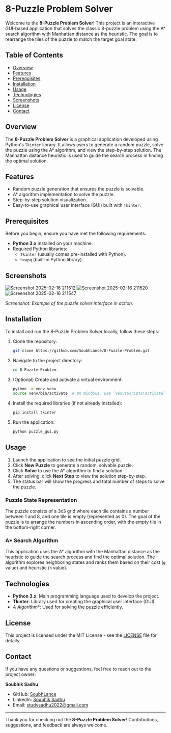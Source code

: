 # 8-Puzzle Problem Solver

Welcome to the **8-Puzzle Problem Solver**! This project is an interactive GUI-based application that solves the classic 8-puzzle problem using the A* search algorithm with Manhattan distance as the heuristic. The goal is to rearrange the tiles of the puzzle to match the target goal state.

## Table of Contents
- [Overview](#overview)
- [Features](#features)
- [Prerequisites](#prerequisites)
- [Installation](#installation)
- [Usage](#usage)
- [Technologies](#technologies)
- [Screenshots](#screenshots)
- [License](#license)
- [Contact](#contact)

## Overview

The **8-Puzzle Problem Solver** is a graphical application developed using Python's `Tkinter` library. It allows users to generate a random puzzle, solve the puzzle using the A* algorithm, and view the step-by-step solution. The Manhattan distance heuristic is used to guide the search process in finding the optimal solution.

## Features

- Random puzzle generation that ensures the puzzle is solvable.
- A* algorithm implementation to solve the puzzle.
- Step-by-step solution visualization.
- Easy-to-use graphical user interface (GUI) built with `Tkinter`.
  
## Prerequisites

Before you begin, ensure you have met the following requirements:

- **Python 3.x** installed on your machine.
- Required Python libraries:
  - `Tkinter` (usually comes pre-installed with Python).
  - `heapq` (built-in Python library).

## Screenshots

  ![Screenshot 2025-02-16 211512](https://github.com/user-attachments/assets/13a49a66-008d-4322-a628-c1cd629d3dde)
  ![Screenshot 2025-02-16 211520](https://github.com/user-attachments/assets/5023e684-2f73-4067-842b-5888756b1b03)
  ![Screenshot 2025-02-16 211547](https://github.com/user-attachments/assets/dc92db03-4a61-477b-bf8f-2a8e9f780776)
  
_Screenshot: Example of the puzzle solver interface in action._

## Installation

To install and run the 8-Puzzle Problem Solver locally, follow these steps:

1. Clone the repository:
    ```bash
    git clone https://github.com/SoubhLance/8-Puzzle-Problem.git
    ```

2. Navigate to the project directory:
    ```bash
    cd 8-Puzzle-Problem
    ```

3. (Optional) Create and activate a virtual environment:
    ```bash
    python -m venv venv
    source venv/bin/activate  # On Windows, use `venv\Scripts\activate`
    ```

4. Install the required libraries (if not already installed):
    ```bash
    pip install tkinter
    ```

5. Run the application:
    ```bash
    python puzzle_gui.py
    ```

## Usage

1. Launch the application to see the initial puzzle grid.
2. Click **New Puzzle** to generate a random, solvable puzzle.
3. Click **Solve** to use the A* algorithm to find a solution.
4. After solving, click **Next Step** to view the solution step-by-step.
5. The status bar will show the progress and total number of steps to solve the puzzle.

### Puzzle State Representation

The puzzle consists of a 3x3 grid where each tile contains a number between 1 and 8, and one tile is empty (represented as 0). The goal of the puzzle is to arrange the numbers in ascending order, with the empty tile in the bottom-right corner.

### A* Search Algorithm

This application uses the A* algorithm with the Manhattan distance as the heuristic to guide the search process and find the optimal solution. The algorithm explores neighboring states and ranks them based on their cost (`g` value) and heuristic (`h` value).

## Technologies

- **Python 3.x**: Main programming language used to develop the project.
- **Tkinter**: Library used for creating the graphical user interface (GUI).
- **A* Algorithm**: Used for solving the puzzle efficiently.

## License

This project is licensed under the MIT License - see the [LICENSE](LICENSE) file for details.

## Contact

If you have any questions or suggestions, feel free to reach out to the project owner:

**Soubhik Sadhu**  
- GitHub: [SoubhLance](https://github.com/SoubhLance)
- LinkedIn: [Soubhik Sadhu](https://www.linkedin.com/in/soubhiksadhu)
- Email: [studysadhu2022@gmail.com](mailto:studysadhu2022@gmail.com)

----

Thank you for checking out the **8-Puzzle Problem Solver**! Contributions, suggestions, and feedback are always welcome.
